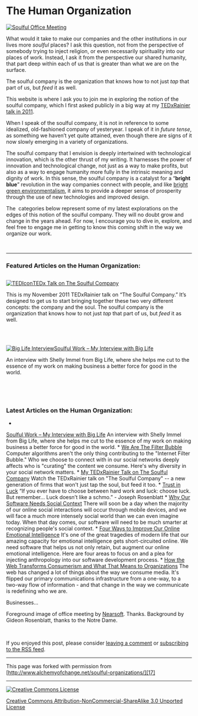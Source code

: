 

#  The Human Organization 

[![][1]][1]

What would it take to make our companies and the other institutions in our 
lives more _soulful_ places? I ask this question, not from the perspective 
of somebody trying to inject religion, or even necessarily spirituality into 
our places of work. Instead, I ask it from the perspective our shared humanity, 
that part deep within each of us that is greater than what we are on the surface. 

The soulful company is the organization that knows how to not just _tap_ that 
part of us, but _feed_ it as well.

This website is where I ask you to join me in exploring the notion of the soulful 
company, which I first asked publicly in a big way at my [TEDxRainier talk 
in 2011][2].

When I speak of the soulful company, it is not in reference to some idealized, 
old-fashioned company of yesteryear. I speak of it in _future tense_, as something 
we haven’t yet quite attained, even though there are signs of it now slowly 
emerging in a variety of organizations.

The soulful company that I envision is deeply intertwined with technological 
innovation, which is the other thrust of my writing. It harnesses the power 
of innovation and technological change, not just as a way to make profits, 
but also as a way to engage humanity more fully in the intrinsic meaning and 
dignity of work. In this sense, the soulful company is a catalyst for a “**bright 
blue**” revolution in the way companies connect with people, and like [bright 
green environmentalism][3], it aims to provide a deeper sense of prosperity 
through the use of new technologies and improved design.

The  categories below represent some of my latest explorations on the edges 
of this notion of the soulful company. They will no doubt grow and change in 
the years ahead. For now, I encourage you to dive in, explore, and feel free 
to engage me in getting to know this coming shift in the way we organize our 
work.

 

----

### Featured Articles on the Human Organization:

## 
[![][4]][2][TEDx Talk on The Soulful Company][2]

This is my November 2011 TEDxRainier talk on “The Soulful Company.” It’s designed 
to get us to start bringing together these two very different concepts: the 
company and the soul. The soulful company is the organization that knows how 
to not just _tap_ that part of us, but _feed_ it as well.

 

## 
[![][5]][6][Soulful Work – My Interview with Big Life][7]

An interview with Shelly Immel from Big Life, where she helps me cut to the 
essence of my work on making business a better force for good in the world. 

 

 

### Latest Articles on the Human Organization:

* 
[Soulful Work – My Interview with Big Life][7] An interview with Shelly Immel from Big Life, where she helps me cut to the essence of my work on making business a better force for good in the world.
* 
[We Are The Filter Bubble][8] Computer algorithms aren't the only thing contributing to the "Internet Filter Bubble." Who we choose to connect with in our social networks deeply affects who is "curating" the content we consume. Here's why diversity in your social network matters. 
* 
[My TEDxRainier Talk on The Soulful Company][2] Watch the TEDxRainier talk on "The Soulful Company" -- a new generation of firms that won't just tap the soul, but feed it too. 
* 
[Trust in Luck][9] “If you ever have to choose between hard work and luck: choose luck. But remember... Luck doesn’t like a schmo.” - Joseph Rosenblatt 
* 
[Why Our Software Needs Social Context][10] There will soon be a day when the majority of our online social interactions will occur through mobile devices, and we will face a much more intensely social world than we can even imagine today. When that day comes, our software will need to be much smarter at recognizing people's social context. 
* 
[Four Ways to Improve Our Online Emotional Intelligence][11] It's one of the great tragedies of modern life that our amazing capacity for emotional intelligence gets short-circuited online. We need software that helps us not only retain, but augment our online emotional intelligence. Here are four areas to focus on and a plea for injecting anthropology into our software development process.
* 
[How the Web Transforms Consumerism and What That Means to Organizations][12] The web has changed a lot of things about the way we consume media. It's flipped our primary communications infrastructure from a one-way, to a two-way flow of information - and that change in the way we communicate is redefining who we are.

Businesses...

Foreground image of office meeting by [Nearsoft][13]. Thanks. Background by 
Gideon Rosenblatt, thanks to the Notre Dame.

 

[][14]

If you enjoyed this post, please consider [leaving a comment][15] or [subscribing 
to the RSS feed][16].

----

This page was forked with permission from [http://www.alchemyofchange.net/soulful-organizations/][17]

----

[![Creative Commons License][18]][19]

[Creative Commons Attribution-NonCommercial-ShareAlike 3.0 Unported License][19]

[1]: http://www.alchemyofchange.net/wp-content/uploads/2012/01/Soulful-Office-Meeting.jpg (Soulful Office Meeting)
[2]: http://www.alchemyofchange.net/tedxrainier/ (My TEDxRainier Talk on The Soulful Company)
[3]: http://en.wikipedia.org/wiki/Bright_green_environmentalism
[4]: http://www.alchemyofchange.net/wp-content/uploads/2012/01/TEDIcon-150x150.jpg (TEDIcon)
[5]: http://www.alchemyofchange.net/wp-content/uploads/2012/05/Screen-Shot-2012-05-18-at-11.16.25-AM-150x150.jpg (Big Life Interview)
[6]: http://www.alchemyofchange.net/wp-content/uploads/2012/05/Screen-Shot-2012-05-18-at-11.16.25-AM.jpg
[7]: http://www.alchemyofchange.net/big-life/ (Permalink to Soulful Work – My Interview with Big Life)
[8]: http://www.alchemyofchange.net/we-are-filter-bubble/ (We Are The Filter Bubble)
[9]: http://www.alchemyofchange.net/trust-in-luck/ (Trust in Luck)
[10]: http://www.alchemyofchange.net/software-social-context/ (Why Our Software Needs Social Context)
[11]: http://www.alchemyofchange.net/online-emotional-intelligence/ (Four Ways to Improve Our Online Emotional Intelligence)
[12]: http://www.alchemyofchange.net/consumer-no-more/ (How the Web Transforms Consumerism and What That Means to Organizations)
[13]: http://www.flickr.com/photos/nearsoft/5891865320/
[14]: http://twitter.com/share
[15]: http://www.alchemyofchange.net/soulful-organizations/#comments
[16]: http://feeds.feedburner.com/AlchemyOfChange (Syndicate this site using RSS)
[17]: http://www.alchemyofchange.net/soulful-organizations/
[18]: http://i.creativecommons.org/l/by-nc-sa/3.0/88x31.png
[19]: http://creativecommons.org/licenses/by-nc-sa/3.0/